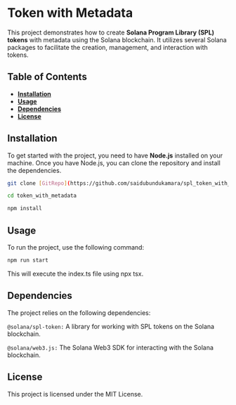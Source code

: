 # **Token with Metadata**

This project demonstrates how to create **Solana Program Library (SPL) tokens** with metadata using the Solana blockchain. It utilizes several Solana packages to facilitate the creation, management, and interaction with tokens.

## **Table of Contents**

- [**Installation**](#installation)
- [**Usage**](#usage)
- [**Dependencies**](#dependencies)
- [**License**](#license)

## **Installation**

To get started with the project, you need to have **Node.js** installed on your machine. Once you have Node.js, you can clone the repository and install the dependencies.

```bash
git clone [GitRepo](https://github.com/saidubundukamara/spl_token_with_transfer_fees)

cd token_with_metadata

npm install
```

## **Usage**
To run the project, use the following command:

```bash
npm run start
```
This will execute the index.ts file using npx tsx.

## **Dependencies**
The project relies on the following dependencies:

`@solana/spl-token:` A library for working with SPL tokens on the Solana blockchain.

`@solana/web3.js:` The Solana Web3 SDK for interacting with the Solana blockchain.

## **License**

This project is licensed under the MIT License.

